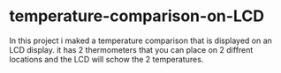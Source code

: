 # temperature-comparison-on-LCD
In this project i maked a temperature comparison that is displayed on an LCD display. it has 2 thermometers that you can place on 2 diffrent locations and the LCD will schow the 2 temperatures.
